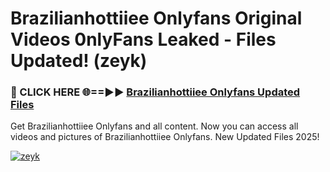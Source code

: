 # Brazilianhottiiee Onlyfans Original Videos 0nlyFans Leaked - Files Updated! (zeyk)

<h3>🔴 CLICK HERE 🌐==►► <a href="https://tinyurl.com/2m67pmp6" rel="nofollow">Brazilianhottiiee Onlyfans Updated Files</a></h3>

Get Brazilianhottiiee Onlyfans and all content. Now you can access all videos and pictures of Brazilianhottiiee Onlyfans. New Updated Files 2025!

[![zeyk](https://i.imgur.com/H4QAA4z.gif)](https://tinyurl.com/2m67pmp6)